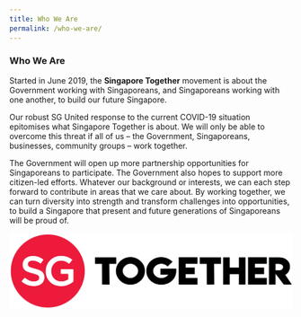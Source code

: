 ```yaml
---
title: Who We Are
permalink: /who-we-are/
---
```


### Who We Are

Started in June 2019, the **Singapore Together** movement is about the Government working with Singaporeans, and Singaporeans working with one another, to build our future Singapore.

Our robust SG United response to the current COVID-19 situation epitomises what Singapore Together is about. We will only be able to overcome this threat if all of us – the Government, Singaporeans, businesses, community groups – work together.

The Government will open up more partnership opportunities for Singaporeans to participate. The Government also hopes to support more citizen-led efforts. Whatever our background or interests, we can each step forward to contribute in areas that we care about. By working together, we can turn diversity into strength and transform challenges into opportunities, to build a Singapore that present and future generations of Singaporeans will be proud of.

![SGT](/images/SGT.jpg/)
